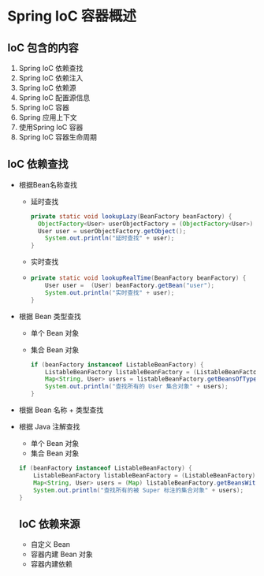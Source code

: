 # Spring IoC 容器概述

## IoC 包含的内容

1. Spring IoC 依赖查找
2. Spring IoC 依赖注入
3. Spring IoC 依赖源
4. Spring IoC 配置源信息
5. Spring IoC 容器
6. Spring 应用上下文
7. 使用Spring IoC 容器
8. Spring IoC 容器生命周期

## IoC 依赖查找

- 根据Bean名称查找
  - 延时查找
  
    ```java
    private static void lookupLazy(BeanFactory beanFactory) {
      ObjectFactory<User> userObjectFactory = (ObjectFactory<User>) beanFactory.getBean("objectFactory");
      User user = userObjectFactory.getObject();
        System.out.println("延时查找" + user);
    }
    ```
  
  - 实时查找
  
  - ```java
    private static void lookupRealTime(BeanFactory beanFactory) {
        User user =  (User) beanFactory.getBean("user");
        System.out.println("实时查找" + user);
    }
    ```
  
- 根据 Bean 类型查找
  - 单个 Bean 对象
  
  - 集合 Bean 对象
  
    ```java
    if (beanFactory instanceof ListableBeanFactory) {
        ListableBeanFactory listableBeanFactory = (ListableBeanFactory) beanFactory;
        Map<String, User> users = listableBeanFactory.getBeansOfType(User.class);
        System.out.println("查找所有的 User 集合对象" + users);
    }
    ```
  
    
  
- 根据 Bean 名称 + 类型查找

- 根据 Java 注解查找
  - 单个 Bean 对象
  - 集合 Bean 对象 
  
  ```java
  if (beanFactory instanceof ListableBeanFactory) {
      ListableBeanFactory listableBeanFactory = (ListableBeanFactory) beanFactory;
      Map<String, User> users = (Map) listableBeanFactory.getBeansWithAnnotation(Super.class);
      System.out.println("查找所有的被 Super 标注的集合对象" + users);
  }
  ```
  
  ## IoC 依赖来源
  
  - 自定义 Bean
  - 容器内建 Bean 对象
  - 容器内建依赖

